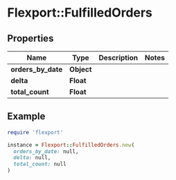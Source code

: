 # Flexport::FulfilledOrders

## Properties

| Name | Type | Description | Notes |
| ---- | ---- | ----------- | ----- |
| **orders_by_date** | **Object** |  |  |
| **delta** | **Float** |  |  |
| **total_count** | **Float** |  |  |

## Example

```ruby
require 'flexport'

instance = Flexport::FulfilledOrders.new(
  orders_by_date: null,
  delta: null,
  total_count: null
)
```

